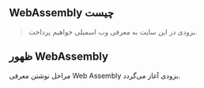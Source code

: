 ## WebAssembly چیست

> بزودی در این سایت به معرفی وب اسمبلی خواهیم پرداخت.

## ظهور WebAssembly

مراحل نوشتن معرفی Web Assembly بزودی آغاز می‌گردد.

